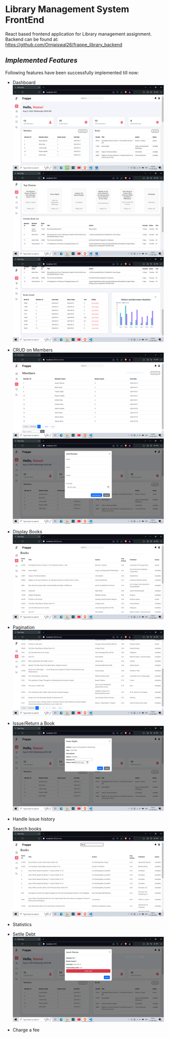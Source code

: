 # **Library Management System FrontEnd**

React based frontend application for Library management assignment.  
Backend can be found at: https://github.com/Omjaiswal26/frappe_library_backend

## *Implemented Features*

Following features have been successfully implemented till now:
-   Dashboard
    ![Dashboard1](images/dashboard1.PNG)
    ![Dashboard2](images/TopChoices.PNG)
    ![Dashboard3](images/statistics.PNG)

-   CRUD on Members
    ![MembersPage](images/Members.PNG)
    ![AddMember](images/dashboard_add_member.PNG)

-   Display Books
    ![Books](images/books.PNG)
-   Pagination
    ![BooksPaginations](images/books_with_pagination.PNG)
-   Issue/Return a Book
    ![DashboardIssueBook](images/dashboard_issue_book.PNG)
-   Handle issue history
-   Search books
    ![BooksSearch](images/books_search.PNG)
-   Statistics
-   Setlle Debt
    ![SettleDebt](images/settle_debt.PNG)
-   Charge a fee
